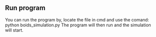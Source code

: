 ## Run program
You can run the program by, locate the file in cmd and use the comand:
    python boids_simulation.py
The program will then run and the simulation will start.